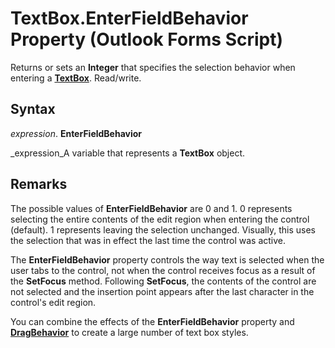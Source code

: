 
# TextBox.EnterFieldBehavior Property (Outlook Forms Script)

Returns or sets an  **Integer** that specifies the selection behavior when entering a **[TextBox](4a0e4a3d-beca-9f94-7e27-469c4bafe250.md)**. Read/write.


## Syntax

 _expression_. **EnterFieldBehavior**

 _expression_A variable that represents a  **TextBox** object.


## Remarks

The possible values of  **EnterFieldBehavior** are 0 and 1. 0 represents selecting the entire contents of the edit region when entering the control (default). 1 represents leaving the selection unchanged. Visually, this uses the selection that was in effect the last time the control was active.

The  **EnterFieldBehavior** property controls the way text is selected when the user tabs to the control, not when the control receives focus as a result of the **SetFocus** method. Following **SetFocus**, the contents of the control are not selected and the insertion point appears after the last character in the control's edit region.

You can combine the effects of the  **EnterFieldBehavior** property and **[DragBehavior](625ff366-65d5-0b50-bd73-420df5324fd2.md)** to create a large number of text box styles.


